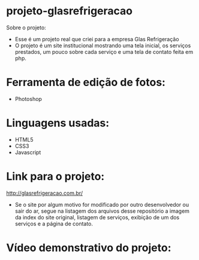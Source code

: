 # projeto-glasrefrigeracao

Sobre o projeto:
- Esse é um projeto real que criei para a empresa Glas Refrigeração
- O projeto é um site institucional mostrando uma tela inicial, os serviços prestados, um pouco sobre cada serviço e uma tela de contato feita em php.

# Ferramenta de edição de fotos:
- Photoshop

# Linguagens usadas:
- HTML5
- CSS3
- Javascript

# Link para o projeto:

http://glasrefrigeracao.com.br/

- Se o site por algum motivo for modificado por outro desenvolvedor ou sair do ar, segue na listagem dos arquivos desse repositório a imagem da index do site original, listagem de serviços, exibição de um dos serviços e a página de contato.

# Vídeo demonstrativo do projeto:
